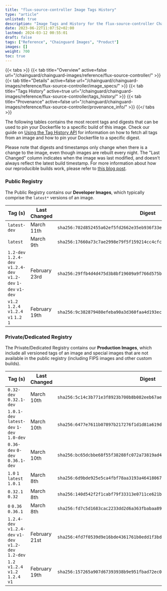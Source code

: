 ```yaml
---
title: "flux-source-controller Image Tags History"
type: "article"
unlisted: true
description: "Image Tags and History for the flux-source-controller Chainguard Image"
date: 2023-06-22T11:07:52+02:00
lastmod: 2024-03-12 00:55:01
draft: false
tags: ["Reference", "Chainguard Images", "Product"]
images: []
weight: 700
toc: true
---
```


{{< tabs >}}
{{< tab title="Overview" active=false url="/chainguard/chainguard-images/reference/flux-source-controller/" >}}
{{< tab title="Details" active=false url="/chainguard/chainguard-images/reference/flux-source-controller/image_specs/" >}}
{{< tab title="Tags History" active=true url="/chainguard/chainguard-images/reference/flux-source-controller/tags_history/" >}}
{{< tab title="Provenance" active=false url="/chainguard/chainguard-images/reference/flux-source-controller/provenance_info/" >}}
{{</ tabs >}}

The following tables contains the most recent tags and digests that can be used to pin your Dockerfile to a specific build of this image. Check our guide on [Using the Tag History API](/chainguard/chainguard-images/using-the-tag-history-api/) for information on how to fetch all tags from an image and how to pin your Dockerfile to a specific digest.

Please note that digests and timestamps only change when there is a change to the image, even though images are rebuilt every night. The "Last Changed" column indicates when the image was last modified, and doesn't always reflect the latest build timestamp. For more information about how our reproducible builds work, please refer to [this blog post](https://www.chainguard.dev/unchained/reproducing-chainguards-reproducible-image-builds).

### Public Registry
The Public Registry contains our **Developer Images**, which typically comprise the `latest*` versions of an image.

| Tag (s)                                                         | Last Changed  | Digest                                                                    |
|-----------------------------------------------------------------|---------------|---------------------------------------------------------------------------|
|  `latest-dev`                                                   | March 11th    | `sha256:702d852455a62ef5fd2662e35eb936f33eccb697533a3617fd59053f21be794f` |
|  `latest`                                                       | March 9th     | `sha256:17660a73c7ae2998e79f5f159214cc4cfceb6963d6a9d451dfe9d8be9b35bc6b` |
|  `1.2-dev` `1.2.4-dev` `v1.2.4-dev` `v1.2-dev` `1-dev` `v1-dev` | February 23rd | `sha256:29ffb4d4d475d3b8bf19609a9f766d575ba4c5d3e546aa9752f0e4aa36ee2cae` |
|  `v1.2` `1.2.4` `v1.2.4` `v1` `1.2` `1`                         | February 19th | `sha256:9c382879480efeba90a3d360faa4d193ec9375c9e8042c40c3f4829df3ce2b74` |


### Private/Dedicated Registry
The Private/Dedicated Registry contains our **Production Images**, which include all versioned tags of an image and special images that are not available in the public registry (including FIPS images and other custom builds).

| Tag (s)                                                 | Last Changed  | Digest                                                                    |
|---------------------------------------------------------|---------------|---------------------------------------------------------------------------|
|  `0.32-dev` `0.32.1-dev`                                | March 10th    | `sha256:5c14c3b771e3f8923b700b8b082eeb67aea0c22e7afb8f7f032d71cade82d21f` |
|  `1.0.1-dev` `latest-dev` `1-dev` `1.0-dev`             | March 10th    | `sha256:6477e7611b07897b217276f1d1d81a619d6da3864d1b6659f4b379c9b09bd75f` |
|  `0.36-dev` `0-dev` `0.36.1-dev`                        | March 10th    | `sha256:bc65dcbbe68f55f38288fc072a73819ad41762faa148b81c5f893289cbf06dbe` |
|  `1.0` `1` `latest` `1.0.1`                             | March 8th     | `sha256:6d9bde925e5ca4fbf78aa3193a464180675c59b5b600cd51254b43a417833390` |
|  `0.32.1` `0.32`                                        | March 8th     | `sha256:140d542f2f1cabf79f33313e0711ce621bb37162f78c4ac176b90b608d81e6b5` |
|  `0` `0.36` `0.36.1`                                    | March 8th     | `sha256:fd7c5d1683cac2233dd2d6a363fbabaa89b4819835af78a9f7496fe905bea0be` |
|  `1.2.4-dev` `v1.2.4-dev` `v1-dev` `v1.2-dev` `1.2-dev` | February 21st | `sha256:4fd7f0539d9e16bde4361761b0edd1f3bdf1d72ef1f52860a12c1cf6ed74ec3a` |
|  `1.2` `v1.2.4` `v1.2` `1.2.4` `v1`                     | February 19th | `sha256:157265a907d67393938b9e951fbad72ec0100f108a2bf94f0c1bf0c0506c7e91` |

